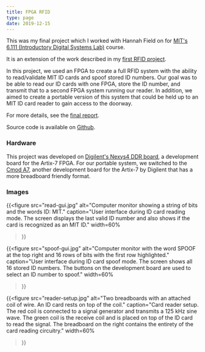 ```yaml
---
title: FPGA RFID
type: page
date: 2019-12-15
---
```


This was my final project which I worked with Hannah Field on for [MIT's 6.111 (Introductory Digital Systems Lab)](http://web.mit.edu/6.111/volume2/www/f2019/index.html) course.

It is an extension of the work described in my [first RFID project](/projects/2019-03-15-rfid).

In this project, we used an FPGA to create a full RFID system with the ability to read/validate MIT ID cards and spoof stored ID numbers. Our goal was to be able to read our ID cards with one FPGA, store the ID number, and transmit that to a second FPGA system running our reader. In addition, we aimed to create a portable version of this system that could be held up to an MIT ID card reader to gain access to the doorway.

For more details, see the [final report](http://web.mit.edu/6.111/volume2/www/f2019/projects/milesdai_Project_Final_Report.pdf).

Source code is available on [Github](https://github.com/milesdai/FPGA-RFID).

### Hardware

This project was developed on [Digilent's Nexys4 DDR board](https://reference.digilentinc.com/reference/programmable-logic/nexys-4-ddr/start), a development board for the Artix-7 FPGA. For our portable system, we switched to the [Cmod A7](https://reference.digilentinc.com/reference/programmable-logic/cmod-a7/start), another development board for the Artix-7 by Digilent that has a more breadboard friendly format.

### Images
{{<figure
  src="read-gui.jpg"
  alt="Computer monitor showing a string of bits and the words ID: MIT."
  caption="User interface during ID card reading mode. The screen displays the last valid ID number and also shows if the card is recognized as an MIT ID."
  width=60%
>}}

{{<figure
  src="spoof-gui.jpg"
  alt="Computer monitor with the word SPOOF at the top right and 16 rows of bits with the first row highlighted."
  caption="User interface during ID card spoof mode. The screen shows all 16 stored ID numbers. The buttons on the development board are used to select an ID number to spoof."
  width=60%
>}}

{{<figure
  src="reader-setup.jpg"
  alt="Two breadboards with an attached coil of wire. An ID card rests on top of the coil."
  caption="Card reader setup. The red coil is connected to a signal generator and transmits a 125 kHz sine wave. The green coil is the receive coil and is placed on top of the ID card to read the signal. The breadboard on the right contains the entirety of the card reading circuitry."
  width=60%
>}}

